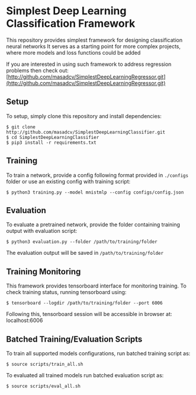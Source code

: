 # Simplest Deep Learning Classification Framework

This repository provides simplest framework for designing classification neural networks
It serves as a starting point for more complex projects, where more models and loss functions could be added

If you are interested in using such framework to address regression problems then check out: [http://github.com/masadcv/SimplestDeepLearningRegressor.git](http://github.com/masadcv/SimplestDeepLearningRegressor.git)

## Setup
To setup, simply clone this repository and install dependencies:

```
$ git clone http://github.com/masadcv/SimplestDeepLearningClassifier.git
$ cd SimplestDeepLearningClassifier
$ pip3 install -r requirements.txt
```

## Training
To train a network, provide a config following format provided in `./configs` folder or use an existing config with training script:

```
$ python3 training.py --model mnistmlp --config configs/config.json
```

## Evaluation
To evaluate a pretrained network, provide the folder containing training output with evaluation script:

```
$ python3 evaluation.py --folder /path/to/training/folder
```

The evaluation output will be saved in `/path/to/training/folder`

## Training Monitoring
This framework provides tensorboard interface for monitoring training. To check training status, running tensorboard using:

```
$ tensorboard --logdir /path/to/training/folder --port 6006
```

Following this, tensorboard session will be accessible in browser at: localhost:6006

## Batched Training/Evaluation Scripts
To train all supported models configurations, run batched training script as:
```
$ source scripts/train_all.sh
```

To evaluated all trained models run batched evaluation script as:
```
$ source scripts/eval_all.sh
```
